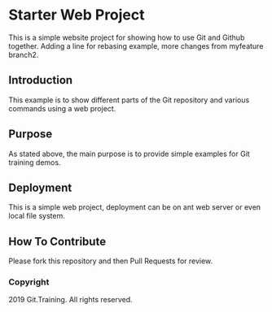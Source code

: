 # Starter Web Project

This is a simple website project for
showing how to use Git and Github together.
Adding a line for rebasing example, more changes from myfeature branch2.

## Introduction

This example is to show different parts
of the Git repository and various commands
using a web project.

## Purpose

As stated above, the main purpose is to provide
simple examples for Git training demos.

## Deployment

This is a simple web project, deployment can be
on ant web server or even local file system.

## How To Contribute

Please fork this repository and then Pull Requests for review.

### Copyright

2019 Git.Training. All rights reserved.
